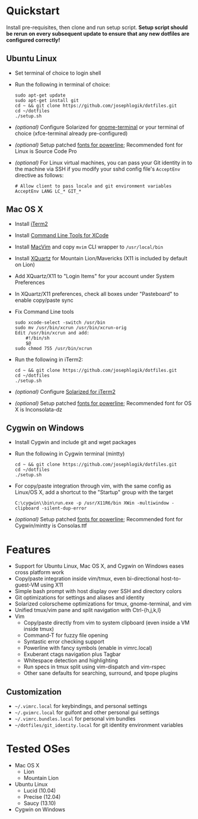 # Quickstart

Install pre-requisites, then clone and run setup script.  **Setup script should be rerun on every subsequent update to ensure that any new dotfiles are configured correctly!**

## Ubuntu Linux
  - Set terminal of choice to login shell
  - Run the following in terminal of choice:

    ```
    sudo apt-get update
    sudo apt-get install git
    cd ~ && git clone https://github.com/josephlogik/dotfiles.git
    cd ~/dotfiles
    ./setup.sh
    ```

  - *(optional)* Configure Solarized for [gnome-terminal](https://github.com/sigurdga/gnome-terminal-colors-solarized) or your terminal of choice (xfce-terminal already pre-configured)
  - *(optional)* Setup patched [fonts for powerline](https://github.com/Lokaltog/powerline-fonts); Recommended font for Linux is Source Code Pro

  - *(optional)* For Linux virtual machines, you can pass your Git identity in to the machine via SSH if you modify your sshd config file's `AcceptEnv` directive as follows:

    ```
    # Allow client to pass locale and git environment variables
    AcceptEnv LANG LC_* GIT_*
    ```

## Mac OS X
  - Install [iTerm2](http://www.iterm2.com)
  - Install [Command Line Tools for XCode](https://developer.apple.com/downloads/index.action)
  - Install [MacVim](https://code.google.com/p/macvim/) and copy `mvim` CLI wrapper to `/usr/local/bin`
  - Install [XQuartz](http://xquartz.macosforge.org/) for Mountain Lion/Mavericks (X11 is included by default on Lion)
  - Add XQuartz/X11 to "Login Items" for your account under System Preferences
  - In XQuartz/X11 preferences, check all boxes under "Pasteboard" to enable copy/paste sync
  - Fix Command Line tools

    ```
    sudo xcode-select -switch /usr/bin
    sudo mv /usr/bin/xcrun /usr/bin/xcrun-orig
    Edit /usr/bin/xcrun and add:
        #!/bin/sh
        $@
    sudo chmod 755 /usr/bin/xcrun
    ```

  - Run the following in iTerm2:

    ```
    cd ~ && git clone https://github.com/josephlogik/dotfiles.git
    cd ~/dotfiles
    ./setup.sh
    ```

  - *(optional)* Configure [Solarized for iTerm2]( https://github.com/altercation/solarized/tree/master/iterm2-colors-solarized )
  - *(optional)* Setup patched [fonts for powerline](https://github.com/Lokaltog/powerline-fonts); Recommended font for OS X is Inconsolata-dz

## Cygwin on Windows
  - Install Cygwin and include git and wget packages
  - Run the following in Cygwin terminal (mintty)

    ```
    cd ~ && git clone https://github.com/josephlogik/dotfiles.git
    cd ~/dotfiles
    ./setup.sh
    ```
  - For copy/paste integration through vim, with the same config as Linux/OS X, add a shortcut to the "Startup" group with the target

    ```
    C:\cygwin\\bin\run.exe -p /usr/X11R6/bin XWin -multiwindow -clipboard -silent-dup-error
    ```


  - *(optional)* Setup patched [fonts for powerline](https://github.com/Lokaltog/powerline-fonts); Recommended font for Cygwin/mintty is Consolas.ttf

# Features
  - Support for Ubuntu Linux, Mac OS X, and Cygwin on Windows eases cross platform work
  - Copy/paste integration inside vim/tmux, even bi-directional host-to-guest-VM using X11
  - Simple bash prompt with host display over SSH and directory colors
  - Git optimizations for settings and aliases and identity
  - Solarized colorscheme optimizations for tmux, gnome-terminal, and vim
  - Unified tmux/vim pane and split navigation with Ctrl-{h,j,k,l}
  - Vim
    - Copy/paste directly from vim to system clipboard (even inside a VM inside tmux)
    - Command-T for fuzzy file opening
    - Syntastic error checking support
    - Powerline with fancy symbols (enable in vimrc.local)
    - Exuberant ctags navigation plus Tagbar
    - Whitespace detection and highlighting
    - Run specs in tmux split using vim-dispatch and vim-rspec
    - Other sane defaults for searching, surround, and tpope plugins

## Customization
  - `~/.vimrc.local` for keybindings, and personal settings
  - `~/.gvimrc.local` for guifont and other personal gui settings
  - `~/.vimrc.bundles.local` for personal vim bundles
  - `~/dotfiles/git_identity.local` for git identity environment variables

# Tested OSes
  - Mac OS X
    - Lion
    - Mountain Lion
  - Ubuntu Linux
    - Lucid (10.04)
    - Precise (12.04)
    - Saucy (13.10)
  - Cygwin on Windows
